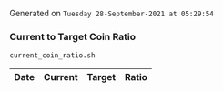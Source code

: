 Generated on `Tuesday 28-September-2021 at 05:29:54`

### Current to Target Coin Ratio
`current_coin_ratio.sh`

Date|Current|Target|Ratio
---|---|---|---
